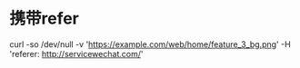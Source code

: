 # 携带refer
curl -so /dev/null -v 'https://example.com/web/home/feature_3_bg.png' -H 'referer: http://servicewechat.com/'
